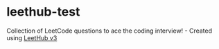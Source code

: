 # leethub-test
Collection of LeetCode questions to ace the coding interview! - Created using [LeetHub v3](https://github.com/raphaelheinz/LeetHub-3.0)
